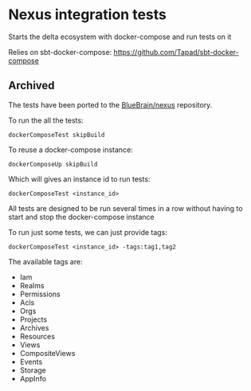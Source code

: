 # Nexus integration tests

Starts the delta ecosystem with docker-compose and run tests on it

Relies on sbt-docker-compose: 
https://github.com/Tapad/sbt-docker-compose

## Archived

The tests have been ported to the [BlueBrain/nexus](https://github.com/BlueBrain/nexus) repository.

To run the all the tests:
```sbtshell
dockerComposeTest skipBuild
```

To reuse a docker-compose instance:
```
dockerComposeUp skipBuild
```
Which will gives an instance id to run tests:
```sbtshell
dockerComposeTest <instance_id>
```
All tests are designed to be run several times in a row without having to start and stop the docker-compose instance

To run just some tests, we can just provide tags:
```sbtshell
dockerComposeTest <instance_id> -tags:tag1,tag2
```

The available tags are:
* Iam
* Realms
* Permissions
* Acls
* Orgs
* Projects
* Archives
* Resources
* Views
* CompositeViews
* Events
* Storage
* AppInfo
